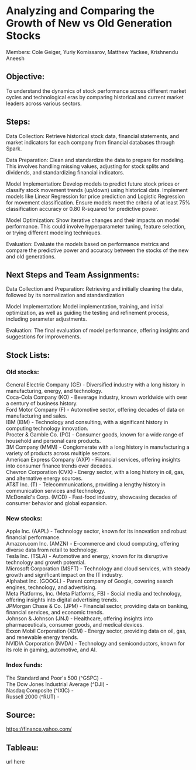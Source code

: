 # Analyzing and Comparing the Growth of New vs Old Generation Stocks

Members:  Cole Geiger, Yuriy Komissarov, Matthew Yackee, Krishnendu Aneesh

## Objective:
To understand the dynamics of stock performance across different market cycles and technological eras by comparing historical and current market leaders across various sectors.


## Steps:

Data Collection: 
Retrieve historical stock data, financial statements, and market indicators for each company from financial databases through Spark.

Data Preparation:
Clean and standardize the data to prepare for modeling. This involves handling missing values, adjusting for stock splits and dividends, and standardizing financial indicators.

Model Implementation:
Develop models to predict future stock prices or classify stock movement trends (up/down) using historical data. Implement models like Linear Regression for price prediction and Logistic Regression for movement classification.
Ensure models meet the criteria of at least 75% classification accuracy or 0.80 R-squared for predictive power.

Model Optimization:
Show iterative changes and their impacts on model performance. This could involve hyperparameter tuning, feature selection, or trying different modeling techniques.

Evaluation:
Evaluate the models based on performance metrics and compare the predictive power and accuracy between the stocks of the new and old generations.


## Next Steps and Team Assignments:

Data Collection and Preparation:
Retrieving and initially cleaning the data, followed by its normalization and standardization

Model Implementation:
Model implementation, training, and initial optimization, as well as guiding the testing and refinement process, including parameter adjustments.

Evaluation:
The final evaluation of model performance, offering insights and suggestions for improvements.


## Stock Lists:

### Old stocks:
General Electric Company (GE) - Diversified industry with a long history in manufacturing, energy, and technology.\
Coca-Cola Company (KO) - Beverage industry, known worldwide with over a century of business history.\
Ford Motor Company (F) - Automotive sector, offering decades of data on manufacturing and sales.\
IBM (IBM) - Technology and consulting, with a significant history in computing technology innovation.\
Procter & Gamble Co. (PG) - Consumer goods, known for a wide range of household and personal care products.\
3M Company (MMM) - Conglomerate with a long history in manufacturing a variety of products across multiple sectors.\
American Express Company (AXP) - Financial services, offering insights into consumer finance trends over decades.\
Chevron Corporation (CVX) - Energy sector, with a long history in oil, gas, and alternative energy sources.\
AT&T Inc. (T) - Telecommunications, providing a lengthy history in communication services and technology.\
McDonald's Corp. (MCD) - Fast-food industry, showcasing decades of consumer behavior and global expansion.


### New stocks:
Apple Inc. (AAPL) - Technology sector, known for its innovation and robust financial performance.\
Amazon.com Inc. (AMZN) - E-commerce and cloud computing, offering diverse data from retail to technology.\
Tesla Inc. (TSLA) - Automotive and energy, known for its disruptive technology and growth potential.\
Microsoft Corporation (MSFT) - Technology and cloud services, with steady growth and significant impact on the IT industry.\
Alphabet Inc. (GOOGL) - Parent company of Google, covering search engines, technology, and advertising.\
Meta Platforms, Inc. (Meta Platforms, FB) - Social media and technology, offering insights into digital advertising trends.\
JPMorgan Chase & Co. (JPM) - Financial sector, providing data on banking, financial services, and economic trends.\
Johnson & Johnson (JNJ) - Healthcare, offering insights into pharmaceuticals, consumer goods, and medical devices.\
Exxon Mobil Corporation (XOM) - Energy sector, providing data on oil, gas, and renewable energy trends.\
NVIDIA Corporation (NVDA) - Technology and semiconductors, known for its role in gaming, automotive, and AI.


### Index funds:
The Standard and Poor's 500 (^GSPC) - \
The Dow Jones Industrial Average (^DJI) - \
Nasdaq Composite (^IXIC) - \
Russell 2000 (^RUT) - 


## Source:
https://finance.yahoo.com/

## Tableau:
url here
